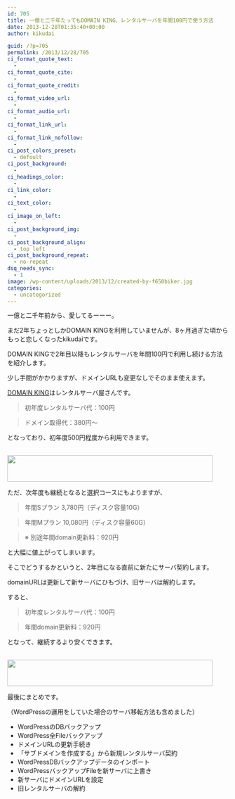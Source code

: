 ```yaml
---
id: 705
title: 一億と二千年たってもDOMAIN KING、レンタルサーバを年間100円で使う方法
date: 2013-12-28T01:35:40+00:00
author: kikudai

guid: /?p=705
permalink: /2013/12/28/705
ci_format_quote_text:
  - 
ci_format_quote_cite:
  - 
ci_format_quote_credit:
  - 
ci_format_video_url:
  - 
ci_format_audio_url:
  - 
ci_format_link_url:
  - 
ci_format_link_nofollow:
  - 
ci_post_colors_preset:
  - defoult
ci_post_background:
  - 
ci_headings_color:
  - 
ci_link_color:
  - 
ci_text_color:
  - 
ci_image_on_left:
  - 
ci_post_background_img:
  - 
ci_post_background_align:
  - top left
ci_post_background_repeat:
  - no-repeat
dsq_needs_sync:
  - 1
image: /wp-content/uploads/2013/12/created-by-f650biker.jpg
categories:
  - uncategorized
---
```

一億と二千年前から、愛してるーーー。
  
まだ2年ちょっとしかDOMAIN KINGを利用していませんが、8ヶ月過ぎた頃からもっと恋しくなったkikudaiです。

DOMAIN KINGで2年目以降もレンタルサーバを年間100円で利用し続ける方法を紹介します。
  
少し手間がかかりますが、ドメインURLも変更なしでそのまま使えます。

<a href="http://px.a8.net/svt/ejp?a8mat=264J0W+DD29KI+CJY+NTJWY" target="_blank" rel="nofollow">DOMAIN KING</a>はレンタルサーバ屋さんです。<!--more-->

> 初年度レンタルサーバ代：100円
  
> ドメイン取得代：380円〜

となっており、初年度500円程度から利用できます。

<a href="http://px.a8.net/svt/ejp?a8mat=264J0W+DD29KI+CJY+NW4I9" target="_blank" rel="nofollow"><br /> <img src="http://www22.a8.net/svt/bgt?aid=131221328808&wid=001&eno=01&mid=s00000001627004013000&mc=1" border="0" alt="" width="468" height="60" /></a>

ただ、次年度も継続となると選択コースにもよりますが、

> 年間Sプラン 3,780円（ディスク容量10G）
  
> 年間Mプラン 10,080円（ディスク容量60G）
  
> ※ 別途年間domain更新料：920円

と大幅に値上がってしまいます。

そこでどうするかというと、2年目になる直前に新たにサーバ契約します。
  
domainURLは更新して新サーバにひもづけ、旧サーバは解約します。

すると、

> 初年度レンタルサーバ代：100円
  
> 年間domain更新料：920円

となって、継続するより安くできます。

<a href="http://px.a8.net/svt/ejp?a8mat=264J0W+DD29KI+CJY+NW4I9" target="_blank" rel="nofollow"><br /> <img src="http://www22.a8.net/svt/bgt?aid=131221328808&wid=001&eno=01&mid=s00000001627004013000&mc=1" border="0" alt="" width="468" height="60" /></a>

最後にまとめです。
  
（WordPressの運用をしていた場合のサーバ移転方法も含めました）

  * WordPressのDBバックアップ
  * WordPress全Fileバックアップ
  * ドメインURLの更新手続き
  * 「サブドメインを作成する」から新規レンタルサーバ契約
  * WordPressDBバックアップデータのインポート
  * WordPressバックアップFileを新サーバに上書き
  * 新サーバにドメインURLを設定
  * 旧レンタルサーバの解約

<img src="http://www11.a8.net/0.gif?a8mat=264J0W+DD29KI+CJY+NTJWY" border="0" alt="" width="1" height="1" style="display: none;" /><img src="http://www13.a8.net/0.gif?a8mat=264J0W+DD29KI+CJY+NW4I9" border="0" alt="" width="1" height="1" style="display: none;" />